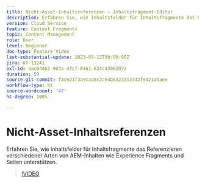 ```yaml
---
title: Nicht-Asset-Inhaltsreferenzen – Inhaltsfragment-Editor
description: Erfahren Sie, wie Inhaltsfelder für Inhaltsfragmente das Referenzieren verschiedener Arten von AEM-Inhalten wie Experience Fragments und Seiten unterstützen.
version: Cloud Service
feature: Content Fragments
topic: Content Management
role: User
level: Beginner
doc-type: Feature Video
last-substantial-update: 2023-05-12T00:00:00Z
jira: KT-13241
exl-id: aac044b2-903a-47c7-8461-824c43902972
duration: 59
source-git-commit: f4c621f3a9caa8c2c64b8323312343fe421a5aee
workflow-type: ht
source-wordcount: '47'
ht-degree: 100%

---
```


# Nicht-Asset-Inhaltsreferenzen

Erfahren Sie, wie Inhaltsfelder für Inhaltsfragmente das Referenzieren verschiedener Arten von AEM-Inhalten wie Experience Fragments und Seiten unterstützen.

>[!VIDEO](https://video.tv.adobe.com/v/3419313/?learn=on)
